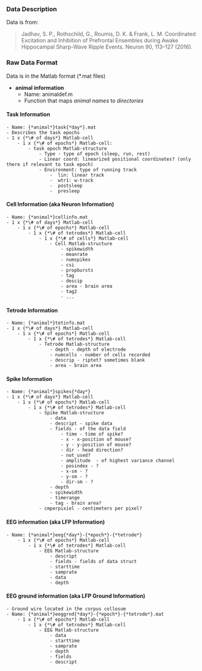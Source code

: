 ### Data Description

Data is from:
> Jadhav, S. P., Rothschild, G., Roumis, D. K. & Frank, L. M. Coordinated Excitation and Inhibition of Prefrontal Ensembles during Awake Hippocampal Sharp-Wave Ripple Events. Neuron 90, 113–127 (2016).

### Raw Data Format
Data is in the Matlab format (\*.mat files)
- **animal information**
    - Name: animaldef.m
    - Function that maps *animal names* to *directories*
#### Task Information
    - Name: {*animal*}task{*day*}.mat
    - Describes the task epochs
    - 1 x {*\# of days*} Matlab-cell
        - 1 x {*\# of epochs*} Matlab-cell:
            - task epoch Matlab-structure
                - Type - type of epoch (sleep, run, rest)
                - Linear coord: linearized positional coordinates? (only there if relevant to task epoch)
                - Environment: type of running track
                    -  lin: linear track
                    -  wtr1: w-track
                    -  postsleep
                    -  presleep
#### Cell Information (aka Neuron Information) ####
    - Name: {*animal*}cellinfo.mat
    - 1 x {*\# of days*} Matlab-cell
        - 1 x {*\# of epochs*} Matlab-cell
            - 1 x {*\# of tetrodes*} Matlab-cell
                - 1 x {*\# of cells*} Matlab-cell
                    - Cell Matlab-structure
                        - spikewidth
                        - meanrate
                        - numspikes
                        - csi
                        - propbursts
                        - tag
                        - descip
                        - area - brain area
                        - tag2
                        - ...
#### Tetrode Information ####
    - Name: {*animal*}tetinfo.mat
    - 1 x {*\# of days*} Matlab-cell
        - 1 x {*\# of epochs*} Matlab-cell
            - 1 x {*\# of tetrodes*} Matlab-cell
                - Tetrode Matlab-structure
                    - depth - depth of electrode
                    - numcells - number of cells recorded
                    - descrip - riptet? sometimes blank
                    - area - brain area
#### Spike Information ####
    - Name: {*animal*}spikes{*day*}
    - 1 x {*\# of days*} Matlab-cell
        - 1 x {*\# of epochs*} Matlab-cell
            - 1 x {*\# of tetrodes*} Matlab-cell
                - Spike Matlab-structure
                    - data
                    - descript - spike data
                    - fields - of the data field
                        - time - time of spike?
                        - x - x-position of mouse?
                        - y - y-position of mouse?
                        - dir - head direction?
                        - not_used?
                        - amplitude  - of highest variance channel
                        - posindex - ?
                        - x-sm - ?
                        - y-sm - ?
                        - dir-sm - ?
                    - depth
                    - spikewidth
                    - timerange
                    - tag - brain area?
                - cmperpixiel - centimeters per pixel?
#### EEG information (aka LFP Information) ####
    - Name: {*animal*}eeg{*day*}-{*epoch*}-{*tetrode*}
        - 1 x {*\# of epochs*} Matlab-cell
            - 1 x {*\# of tetrodes*} Matlab-cell
                - EEG Matlab-structure
                    - descript
                    - fields - fields of data struct
                    - starttime
                    - samprate
                    - data
                    - depth
#### EEG ground information (aka LFP Ground Information) ####
    - Ground wire located in the corpus collosum
    - Name: {*animal*}eeggrnd{*day*}-{*epoch*}-{*tetrode*}.mat
        - 1 x {*\# of epochs*} Matlab-cell
            - 1 x {*\# of tetrodes*} Matlab-cell
                - EEG Matlab-structure
                    - data
                    - starttime
                    - samprate
                    - depth
                    - fields
                    - descript
